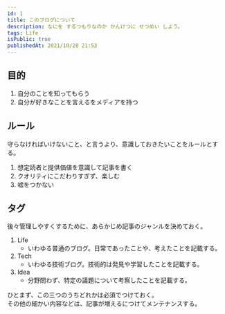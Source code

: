 ```yaml
---
id: 1
title: このブログについて
description: なにを するつもりなのか かんけつに せつめい しよう。
tags: Life
isPublic: true
publishedAt: 2021/10/28 21:53
---
```



## 目的

1. 自分のことを知ってもらう
2. 自分が好きなことを言えるをメディアを持つ

## ルール

守らなければいけないこと、と言うより、意識しておきたいことをルールとする。

1. 想定読者と提供価値を意識して記事を書く
2. クオリティにこだわりすぎず、楽しむ
3. 嘘をつかない

## タグ

後々管理しやすくするために、あらかじめ記事のジャンルを決めておく。

1. Life
   - いわゆる普通のブログ。日常であったことや、考えたことを記載する。
2. Tech
   - いわゆる技術ブログ。技術的は発見や学習したことを記載する。
3. Idea
   - 分野問わず、特定の議題について考察したことを記載する。

ひとまず、この三つのうちどれかは必須でつけておく。  
その他の細かい内容などは、記事が増えるにつけてメンテナンスする。
